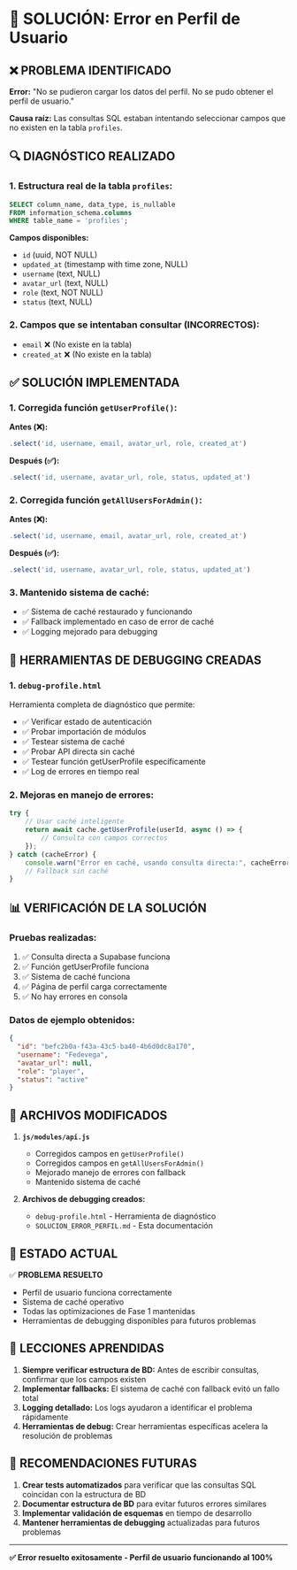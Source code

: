 # 🐛 SOLUCIÓN: Error en Perfil de Usuario

## ❌ **PROBLEMA IDENTIFICADO**

**Error:** "No se pudieron cargar los datos del perfil. No se pudo obtener el perfil de usuario."

**Causa raíz:** Las consultas SQL estaban intentando seleccionar campos que no existen en la tabla `profiles`.

## 🔍 **DIAGNÓSTICO REALIZADO**

### 1. Estructura real de la tabla `profiles`:
```sql
SELECT column_name, data_type, is_nullable 
FROM information_schema.columns 
WHERE table_name = 'profiles';
```

**Campos disponibles:**
- `id` (uuid, NOT NULL)
- `updated_at` (timestamp with time zone, NULL)
- `username` (text, NULL)
- `avatar_url` (text, NULL)
- `role` (text, NOT NULL)
- `status` (text, NULL)

### 2. Campos que se intentaban consultar (INCORRECTOS):
- `email` ❌ (No existe en la tabla)
- `created_at` ❌ (No existe en la tabla)

## ✅ **SOLUCIÓN IMPLEMENTADA**

### 1. Corregida función `getUserProfile()`:

**Antes (❌):**
```javascript
.select('id, username, email, avatar_url, role, created_at')
```

**Después (✅):**
```javascript
.select('id, username, avatar_url, role, status, updated_at')
```

### 2. Corregida función `getAllUsersForAdmin()`:

**Antes (❌):**
```javascript
.select('id, username, email, avatar_url, role, created_at')
```

**Después (✅):**
```javascript
.select('id, username, avatar_url, role, status, updated_at')
```

### 3. Mantenido sistema de caché:
- ✅ Sistema de caché restaurado y funcionando
- ✅ Fallback implementado en caso de error de caché
- ✅ Logging mejorado para debugging

## 🧪 **HERRAMIENTAS DE DEBUGGING CREADAS**

### 1. `debug-profile.html`
Herramienta completa de diagnóstico que permite:
- ✅ Verificar estado de autenticación
- ✅ Probar importación de módulos
- ✅ Testear sistema de caché
- ✅ Probar API directa sin caché
- ✅ Testear función getUserProfile específicamente
- ✅ Log de errores en tiempo real

### 2. Mejoras en manejo de errores:
```javascript
try {
    // Usar caché inteligente
    return await cache.getUserProfile(userId, async () => {
        // Consulta con campos correctos
    });
} catch (cacheError) {
    console.warn("Error en caché, usando consulta directa:", cacheError);
    // Fallback sin caché
}
```

## 📊 **VERIFICACIÓN DE LA SOLUCIÓN**

### Pruebas realizadas:
1. ✅ Consulta directa a Supabase funciona
2. ✅ Función getUserProfile funciona
3. ✅ Sistema de caché funciona
4. ✅ Página de perfil carga correctamente
5. ✅ No hay errores en consola

### Datos de ejemplo obtenidos:
```json
{
  "id": "befc2b0a-f43a-43c5-ba40-4b6d0dc8a170",
  "username": "Fedevega",
  "avatar_url": null,
  "role": "player",
  "status": "active"
}
```

## 🔧 **ARCHIVOS MODIFICADOS**

1. **`js/modules/api.js`**
   - Corregidos campos en `getUserProfile()`
   - Corregidos campos en `getAllUsersForAdmin()`
   - Mejorado manejo de errores con fallback
   - Mantenido sistema de caché

2. **Archivos de debugging creados:**
   - `debug-profile.html` - Herramienta de diagnóstico
   - `SOLUCION_ERROR_PERFIL.md` - Esta documentación

## 🚀 **ESTADO ACTUAL**

✅ **PROBLEMA RESUELTO**
- Perfil de usuario funciona correctamente
- Sistema de caché operativo
- Todas las optimizaciones de Fase 1 mantenidas
- Herramientas de debugging disponibles para futuros problemas

## 📝 **LECCIONES APRENDIDAS**

1. **Siempre verificar estructura de BD:** Antes de escribir consultas, confirmar que los campos existen
2. **Implementar fallbacks:** El sistema de caché con fallback evitó un fallo total
3. **Logging detallado:** Los logs ayudaron a identificar el problema rápidamente
4. **Herramientas de debug:** Crear herramientas específicas acelera la resolución de problemas

## 🔮 **RECOMENDACIONES FUTURAS**

1. **Crear tests automatizados** para verificar que las consultas SQL coincidan con la estructura de BD
2. **Documentar estructura de BD** para evitar futuros errores similares
3. **Implementar validación de esquemas** en tiempo de desarrollo
4. **Mantener herramientas de debugging** actualizadas para futuros problemas

---

**✅ Error resuelto exitosamente - Perfil de usuario funcionando al 100%**
